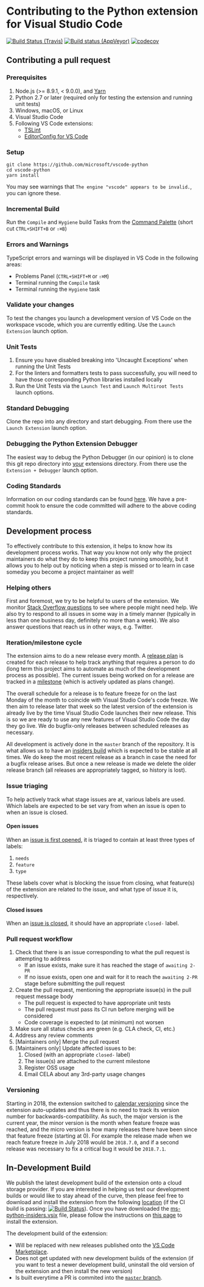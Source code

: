 # Contributing to the Python extension for Visual Studio Code

[![Build Status (Travis)](https://travis-ci.org/Microsoft/vscode-python.svg?branch=master)](https://travis-ci.org/Microsoft/vscode-python) [![Build status (AppVeyor)](https://ci.appveyor.com/api/projects/status/s0pt8d79gqw222j7?svg=true)](https://ci.appveyor.com/project/DonJayamanne/vscode-python-v3vd6) [![codecov](https://codecov.io/gh/Microsoft/vscode-python/branch/master/graph/badge.svg)](https://codecov.io/gh/Microsoft/vscode-python)



## Contributing a pull request

### Prerequisites

1. Node.js (>= 8.9.1, < 9.0.0), and [Yarn](https://yarnpkg.com/lang/en/docs/install/)
2. Python 2.7 or later (required only for testing the extension and running unit tests)
3. Windows, macOS, or Linux
4. Visual Studio Code
5. Following VS Code extensions:
    * [TSLint](https://marketplace.visualstudio.com/items?itemName=eg2.tslint)
    * [EditorConfig for VS Code](https://marketplace.visualstudio.com/items?itemName=EditorConfig.EditorConfig)

### Setup

```shell
git clone https://github.com/microsoft/vscode-python
cd vscode-python
yarn install
```

You may see warnings that ```The engine "vscode" appears to be invalid.```, you can ignore these.

### Incremental Build

Run the `Compile` and `Hygiene` build Tasks from the [Command Palette](https://code.visualstudio.com/docs/editor/tasks) (short cut `CTRL+SHIFT+B` or `⇧⌘B`)

### Errors and Warnings

TypeScript errors and warnings will be displayed in VS Code in the following areas:
* Problems Panel (`CTRL+SHIFT+M` or `⇧⌘M`)
* Terminal running the `Compile` task
* Terminal running the `Hygiene` task

### Validate your changes

To test the changes you launch a development version of VS Code on the workspace vscode, which you are currently editing.
Use the `Launch Extension` launch option.

### Unit Tests

1. Ensure you have disabled breaking into 'Uncaught Exceptions' when running the Unit Tests
1. For the linters and formatters tests to pass successfully, you will need to have those corresponding Python libraries installed locally
1. Run the Unit Tests via the `Launch Test` and `Launch Multiroot Tests`  launch options.

### Standard Debugging

Clone the repo into any directory and start debugging.
From there use the `Launch Extension` launch option.

### Debugging the Python Extension Debugger

The easiest way to debug the Python Debugger (in our opinion) is to clone this git repo directory into [your](https://code.visualstudio.com/docs/extensions/install-extension#_your-extensions-folder) extensions directory.
From there use the ```Extension + Debugger``` launch option.

### Coding Standards

Information on our coding standards can be found [here](https://github.com/Microsoft/vscode-python/blob/master/CODING_STANDARDS.md).
We have a pre-commit hook to ensure the code committed will adhere to the above coding standards.

## Development process

To effectively contribute to this extension, it helps to know how its
development process works. That way you know not only why the
project maintainers do what they do to keep this project running
smoothly, but it allows you to help out by noticing when a step is
missed or to learn in case someday you become a project maintainer as
well!

### Helping others

First and foremost, we try to be helpful to users of the extension.
We monitor
[Stack Overflow questions](https://stackoverflow.com/questions/tagged/visual-studio-code+python)
to see where people might need help. We also try to respond to all
issues in some way in a timely manner (typically in less than one
business day, definitely no more than a week). We also answer
questions that reach us in other ways, e.g. Twitter.

### Iteration/milestone cycle

The extension aims to do a new release every month. A
[release plan](https://github.com/Microsoft/vscode-python/labels/release%20plan)
is created for each release to help track anything that requires a
person to do (long term this project aims to automate as much of the
development process as possible). The current issues being worked on
for a release are tracked in a
[milestone](https://github.com/Microsoft/vscode-python/milestones)
(which is actively updated as plans change).

The overall schedule for a release is to feature freeze for on the last
Monday of the month to coincide with Visual Studio Code's code freeze.
We then aim to release later that week so the latest version of the
extension is already live by the time Visual Studio Code launches
their new release. This is so we are ready to use any new features
of Visual Studio Code the day they go live. We do bugfix-only releases
between scheduled releases as necessary.

All development is actively done in the `master` branch of the
repository. It is what allows us to have an
[insiders build](#insiders-build) which is expected to be stable at
all times. We do keep the most recent release as a branch in case the
need for a bugfix release arises. But once a new release is made we
delete the older release branch (all releases are appropriately
tagged, so history is lost).

### Issue triaging

To help actively track what stage issues are at, various labels are
used. Which labels are expected to be set vary from when an issue is
open to when an issue is closed.

#### Open issues

When an
[issue is first opened](https://github.com/Microsoft/vscode-python/issues),
it is triaged to contain at least three types of labels:

1. `needs`
1. `feature`
1. `type`

These labels cover what is blocking the issue from closing, what
feature(s) of the extension are related to the issue, and what type of
issue it is, respectively.

#### Closed issues

When an
[issue is closed](https://github.com/Microsoft/vscode-python/issues?q=is%3Aissue+is%3Aclosed),
it should have an appropriate `closed-` label.

### Pull request workflow

1. Check that there is an issue corresponding to what the pull request
   is attempting to address
   * If an issue exists, make sure it has reached the stage of
     `awaiting 2-PR`
   * If no issue exists, open one and wait for it to reach the
     `awaiting 2-PR` stage before submitting the pull request
1. Create the pull request, mentioning the appropriate issue(s) in the
   pull request message body
   * The pull request is expected to have appropriate unit tests
   * The pull request must pass its CI run before merging will be
     considered
   * Code coverage is expected to (at minimum) not worsen
1. Make sure all status checks are green (e.g. CLA check, CI, etc.)
1. Address any review comments
1. [Maintainers only] Merge the pull request
1. [Maintainers only] Update affected issues to be:
   1. Closed (with an appropriate `closed-` label)
   1. The issue(s) are attached to the current milestone
   1. Register OSS usage
   1. Email CELA about any 3rd-party usage changes

### Versioning

Starting in 2018, the extension switched to
[calendar versioning](http://calver.org/) since the extension
auto-updates and thus there is no need to track its version
number for backwards-compatibility. As such, the major version
is the current year, the minor version is the month when feature
freeze was reached, and the micro version is how many releases there
have been since that feature freeze (starting at 0). For example
the release made when we reach feature freeze in July 2018
would be `2018.7.0`, and if a second release was necessary to fix a
critical bug it would be `2018.7.1`.

## In-Development Build

We publish the latest development
build of the extension onto a cloud storage provider.
If you are interested in helping us test our development builds or would like
to stay ahead of the curve, then please feel free to download and install the
extension from the following
[location](https://pvsc.blob.core.windows.net/extension-builds/ms-python-insiders.vsix)
(if the CI build is passing: [![Build Status](https://travis-ci.org/Microsoft/vscode-python.svg?branch=master)](https://travis-ci.org/Microsoft/vscode-python)).
Once you have downloaded the
[ms-python-insiders.vsix](https://pvsc.blob.core.windows.net/extension-builds/ms-python-insiders.vsix)
file, please follow the instructions on
[this page](https://code.visualstudio.com/docs/editor/extension-gallery#_install-from-a-vsix)
to install the extension.

The development build of the extension:

* Will be replaced with new releases published onto the
  [VS Code Marketplace](https://marketplace.visualstudio.com/VSCode).
* Does not get updated with new development builds of the extension (if you want to
  test a newer development build, uninstall the old version of the
  extension and then install the new version)
* Is built everytime a PR is commited into the [`master` branch](https://github.com/Microsoft/vscode-python).
